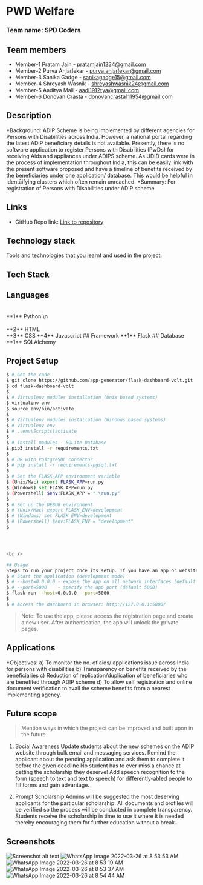 # PWD Welfare

### Team name: SPD Coders

## Team members
* Member-1 Pratam Jain - pratamjain1234@gmail.com
* Member-2 Purva Anjarlekar - purva.anjarlekar@gmail.com
* Member-3 Sanika Gadge - sanikagadge15@gmail.com
* Member-4 Shreyash Wasnik - shreyashwasnik24@gmail.com
* Member-5 Aaditya Mali - aadi1912tya@gmail.com
* Member-6 Donovan Crasta - donovancrasta111954@gmail.com


## Description
*Background: ADIP Scheme is being implemented by different agencies for Persons with Disabilities across India. However, a national portal regarding the latest ADIP beneficiary details is not available. Presently, there is no software application to register Persons with Disabilities (PwDs) for receiving Aids and appliances under ADIPS scheme. As UDID cards were in the process of implementation throughout India, this can be easily link with the present software proposed and have a timeline of benefits received by the beneficiaries under one application/ database. This would be helpful in identāifying clusters which often remain unreached. 
*Summary: For registration of Persons with Disabilities under ADIP scheme 


## Links
* GitHub Repo link: [Link to repository](https://github.com/Sanikagadge15/flask-dashboard-volt-1.0.5)

## Technology stack

Tools and technologies that you learnt and used in the project.

## Tech Stack
## Languages
<br />
**1** Python \n
<br />
<br />
**2** HTML
<br />
**3** CSS
**4** Javascript
## Framework
**1** Flask
## Database
**1** SQLAlchemy

## Project Setup
```bash
$ # Get the code
$ git clone https://github.com/app-generator/flask-dashboard-volt.git
$ cd flask-dashboard-volt
$
$ # Virtualenv modules installation (Unix based systems)
$ virtualenv env
$ source env/bin/activate
$
$ # Virtualenv modules installation (Windows based systems)
$ # virtualenv env
$ # .\env\Scripts\activate
$
$ # Install modules - SQLite Database
$ pip3 install -r requirements.txt
$
$ # OR with PostgreSQL connector
$ # pip install -r requirements-pgsql.txt
$
$ # Set the FLASK_APP environment variable
$ (Unix/Mac) export FLASK_APP=run.py
$ (Windows) set FLASK_APP=run.py
$ (Powershell) $env:FLASK_APP = ".\run.py"
$
$ # Set up the DEBUG environment
$ # (Unix/Mac) export FLASK_ENV=development
$ # (Windows) set FLASK_ENV=development
$ # (Powershell) $env:FLASK_ENV = "development"
$




<br />

## Usage
Steps to run your project once its setup. If you have an app or website, list how the user can go about using it.
$ # Start the application (development mode)
$ # --host=0.0.0.0 - expose the app on all network interfaces (default 127.0.0.1)
$ # --port=5000    - specify the app port (default 5000)  
$ flask run --host=0.0.0.0 --port=5000
$
$ # Access the dashboard in browser: http://127.0.0.1:5000/
```
> Note: To use the app, please access the registration page and create a new user. After authentication, the app will unlock the private pages.

## Applications
*Objectives: a) To monitor the no. of aids/ applications issue across India for persons with disabilities b) Transparency on benefits received by the beneficiaries c) Reduction of replication/duplication of beneficiaries who are benefited through ADIP scheme d) To allow self registration and online document verification to avail the scheme benefits from a nearest implementing agency.

## Future scope
>Mention ways in which the project can be improved and built upon in the future.
1. Social Awareness
Update students about the new schemes on the ADIP website through bulk email and messaging services.
Remind the applicant about the pending application and ask them to complete it before the given deadline
No student has to ever miss a chance at getting the scholarship they deserve!
Add speech recognition to the form (speech to text and text to speech) for differently-abled people to fill forms and gain advantage.

2. Prompt Scholarship
Admins will be suggested the most deserving applicants for the particular scholarship.
All documents and profiles will be verified so the process will be conducted in complete transparency. 
Students receive the scholarship in time to use it where it is needed thereby encouraging them for further education without a break..


## Screenshots

![Screenshot alt text](https://img.freepik.com/free-photo/blue-purple-technology-circuit_73426-205.jpg "Here is a screenshot")
![WhatsApp Image 2022-03-26 at 8 53 53 AM](https://user-images.githubusercontent.com/59245336/160223098-408ac3bb-2a6a-4312-a92a-0fe613873e6f.jpeg)
![WhatsApp Image 2022-03-26 at 8 53 19 AM](https://user-images.githubusercontent.com/59245336/160223107-a63e56f8-fd5b-43ee-a5c4-7462dba0cdeb.jpeg)
![WhatsApp Image 2022-03-26 at 8 53 37 AM](https://user-images.githubusercontent.com/59245336/160223113-c6f4fc3c-e490-4c0c-ae4c-3c77e9e930ee.jpeg)
![WhatsApp Image 2022-03-26 at 8 54 44 AM](https://user-images.githubusercontent.com/59245336/160223122-9e88b7e7-9da6-44ec-bdf9-97c21d507e52.jpeg)




